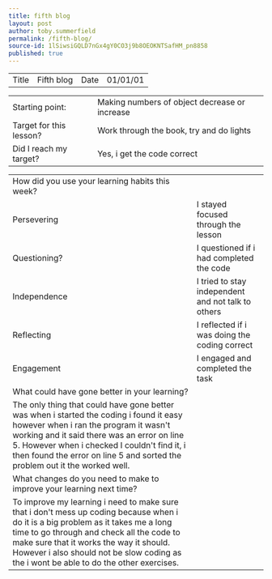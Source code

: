```yaml
---
title: fifth blog
layout: post
author: toby.summerfield
permalink: /fifth-blog/
source-id: 1lSiwsiGQLD7nGx4gY0CO3j9b8OEOKNTSafHM_pn8858
published: true
---
```

<table>
  <tr>
    <td>Title</td>
    <td>Fifth blog</td>
    <td>Date</td>
    <td>01/01/01</td>
  </tr>
</table>


<table>
  <tr>
    <td>Starting point:</td>
    <td>Making numbers of object decrease or increase</td>
  </tr>
  <tr>
    <td>Target for this lesson?</td>
    <td>Work through the book, try and do lights</td>
  </tr>
  <tr>
    <td>Did I reach my target? </td>
    <td>Yes, i get the code correct</td>
  </tr>
</table>


<table>
  <tr>
    <td>How did you use your learning habits this week?</td>
    <td></td>
  </tr>
  <tr>
    <td>Persevering</td>
    <td>I stayed focused through the lesson</td>
  </tr>
  <tr>
    <td>Questioning?</td>
    <td>I questioned if i had completed the code</td>
  </tr>
  <tr>
    <td>Independence</td>
    <td>I tried to stay independent and not talk to others</td>
  </tr>
  <tr>
    <td>Reflecting</td>
    <td>I reflected if i was doing the coding correct</td>
  </tr>
  <tr>
    <td>Engagement</td>
    <td>I engaged and completed the task</td>
  </tr>
  <tr>
    <td>What could have gone better in your learning?</td>
    <td></td>
  </tr>
  <tr>
    <td>The only thing that could have gone better was when i started the coding i found it easy however when i ran the program it wasn't working and it said there was an error on line 5. However when i checked I couldn't find it, i then found the error on line 5 and sorted the problem out it the worked well.</td>
    <td></td>
  </tr>
  <tr>
    <td>What changes do you need to make to improve your learning next time?</td>
    <td></td>
  </tr>
  <tr>
    <td>To improve my learning i need to make sure that i don't mess up coding because when i do it is a big problem as it takes me a long time to go through and check all the code to make sure that it works the way it should. However i also should not be slow coding as the i wont be able to do the other exercises.</td>
    <td></td>
  </tr>
</table>


